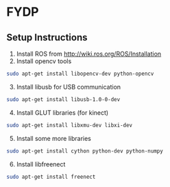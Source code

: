 # FYDP

## Setup Instructions
1. Install ROS from http://wiki.ros.org/ROS/Installation
2. Install opencv tools
```bash
sudo apt-get install libopencv-dev python-opencv
```
3. Install libusb for USB communication
```bash
sudo apt-get install libusb-1.0-0-dev
```
4. Install GLUT libraries (for kinect)
```bash
sudo apt-get install libxmu-dev libxi-dev
```
5. Install some more libraries 
```bash
sudo apt-get install cython python-dev python-numpy
```
6. Install libfreenect
```bash
sudo apt-get install freenect
```


